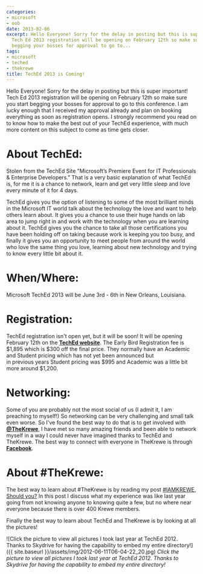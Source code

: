 ```yaml
---
categories:
- microsoft
- oob
date: 2013-02-06
excerpt: Hello Everyone! Sorry for the delay in posting but this is super important!
  Tech Ed 2013 registration will be opening on February 12th so make sure you start
  begging your bosses for approval to go to...
tags:
- microsoft
- teched
- thekrewe
title: TechEd 2013 is Coming!
---
```


Hello Everyone! Sorry for the delay in posting but this is super important! Tech Ed 2013 registration will be opening on February 12th so make sure you start begging your bosses for approval to go to this conference. I am lucky enough that I received my approval already and plan on booking everything as soon as registration opens. I strongly recommend you read on to know how to make the best out of your TechEd experience, with much more content on this subject to come as time gets closer.

<!--more-->

# About TechEd:

Stolen from the TechEd Site "Microsoft’s Premiere Event for IT Professionals & Enterprise Developers." That is a very basic explanation of what TechEd is, for me it is a chance to network, learn and get very little sleep and love every minute of it for 4 days.

TechEd gives you the option of listening to some of the most brilliant minds in the Microsoft IT world talk about the technology the love and want to help others learn about. It gives you a chance to use their huge hands on lab area to jump right in and work with the technology when you are learning about it. TechEd gives you the chance to take all those certifications you have been holding off on taking because work is keeping you too busy, and finally it gives you an opportunity to meet people from around the world who love the same thing you love, learning about new technology and trying to know every little bit about it.

# When/Where:

Microsoft TechEd 2013 will be June 3rd - 6th in New Orleans, Louisiana.

# Registration:

TechEd registration isn't open yet, but it will be soon! It will be opening February 12th on the **[TechEd website](http://www.msteched.com)**. The Early Bird Registration fee is $1,895 which is $300 off the final price. They normally have an Academic and Student pricing which has not yet been announced but in previous years Student pricing was $995 and Academic was a little bit more around $1,200.

# Networking:

Some of you are probably not the most social of us (I admit it, I am preaching to myself!) So networking can be very challenging and small talk even worse. So I've found the best way to do that is to get involved with **[@TheKrewe](https://twitter.com/thekrewe)**, I have met so many amazing friends and been able to network myself in a way I could never have imagined thanks to TechEd and TheKrewe. The best way to connect with everyone in TheKrewe is through **[Facebook](https://www.facebook.com/groups/TheKrewe)**.

# About #TheKrewe:

The best way to learn about #TheKrewe is by reading my post [#IAMKREWE, Should you?](http://mattblogsit.com/teched/iamkrewe-should-you) In this post I discuss what my experience was like last year going from not knowing anyone to knowing quite a few, but no where near everyone because there is over 400 Krewe members.

Finally the best way to learn about TechEd and TheKrewe is by looking at all the pictures!

![Click the picture to view all pictures I took last year at TechEd 2012. Thanks to Skydrive for having the capability to embed my entire directory!]({{ site.baseurl }}/assets/img/2012-06-11T06-04-22_20.jpg)
*Click the picture to view all pictures I took last year at TechEd 2012. Thanks to Skydrive for having the capability to embed my entire directory!*